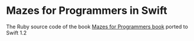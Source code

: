 # Mazes for Programmers in Swift

The Ruby source code of the book [Mazes for Programmers book](https://pragprog.com/book/jbmaze/mazes-for-programmers) ported to Swift 1.2

